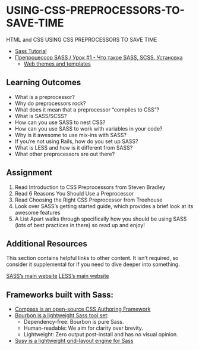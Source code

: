 # USING-CSS-PREPROCESSORS-TO-SAVE-TIME
HTML and CSS USING CSS PREPROCESSORS TO SAVE TIME
  * [Sass Tutorial](https://www.w3schools.com/sass/default.asp)
  * [Препроцессор SASS / Урок #1 - Что такое SASS, SCSS. Установка](https://www.youtube.com/watch?v=TOlqVNC86XI)
    * [Web themes and templates](https://themeforest.net/item/leadgen-multipurpose-marketing-landing-page-pack-with-page-builder/19245368)

## Learning Outcomes
- What is a preprocessor?
- Why do preprocessors rock?
- What does it mean that a preprocessor “compiles to CSS”?
- What is SASS/SCSS?
- How can you use SASS to nest CSS?
- How can you use SASS to work with variables in your code?
- Why is it awesome to use mix-ins with SASS?
- If you’re not using Rails, how do you set up SASS?
- What is LESS and how is it different from SASS?
- What other preprocessors are out there?

## Assignment
1. Read Introduction to CSS Preprocessors from Steven Bradley
2. Read 6 Reasons You Should Use a Preprocessor
3. Read Choosing the Right CSS Preprocessor from Treehouse
4. Look over SASS’s getting started guide, which provides a brief look at its awesome features
5. A List Apart walks through specifically how you should be using SASS (lots of best practices in there) so read up and enjoy!

## Additional Resources
This section contains helpful links to other content. It isn’t required, so consider it supplemental for if you need to dive deeper into something.

[SASS’s main website](https://sass-lang.com/)
[LESS’s main website](http://lesscss.org/)

## Frameworks built with Sass:
- [Compass is an open-source CSS Authoring Framework](http://compass-style.org/)
- [Bourbon is a lightweight Sass tool set](https://www.bourbon.io/):
  * Dependency-free: Bourbon is pure Sass.
  * Human-readable: We aim for clarity over brevity.
  * Lightweight: Zero output post-install and has no visual opinion.
- [Susy is a lightweight grid-layout engine for Sass](https://www.oddbird.net/susy/)
